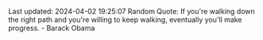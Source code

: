 Last updated: 2024-04-02 19:25:07
Random Quote: If you're walking down the right path and you're willing to keep walking, eventually you'll make progress. - Barack Obama